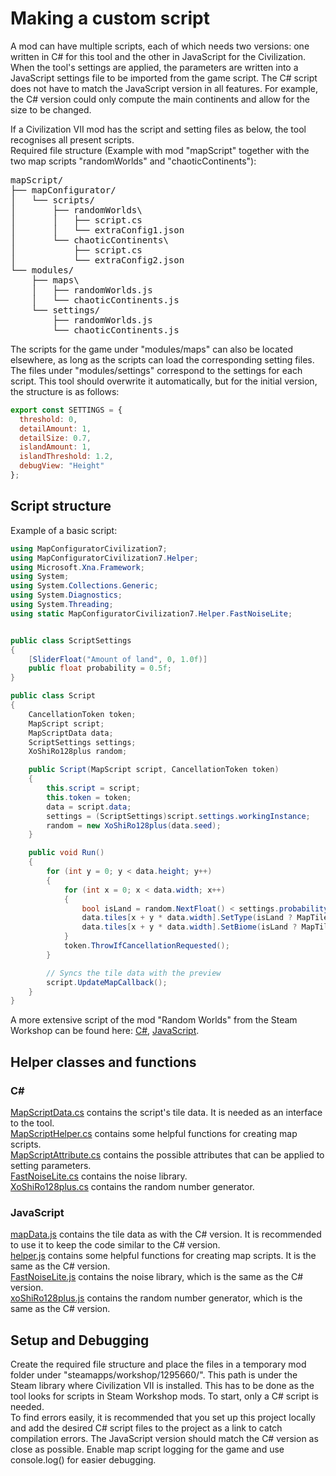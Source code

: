 # Making a custom script

A mod can have multiple scripts, each of which needs two versions: one written in C# for this tool and the other in JavaScript for the Civilization.
When the tool's settings are applied, the parameters are written into a JavaScript settings file to be imported from the game script.
The C# script does not have to match the JavaScript version in all features. For example, the C# version could only compute the main continents and allow for the size to be changed. 

If a Civilization VII mod has the script and setting files as below, the tool recognises all present scripts.  
Required file structure (Example with mod "mapScript" together with the two map scripts "randomWorlds" and "chaoticContinents"):

<pre>
mapScript/
├── mapConfigurator/
│   └── scripts/
│       ├── randomWorlds\
│       │   ├── script.cs
│       │   └── extraConfig1.json
│       └── chaoticContinents\
│           ├── script.cs
│           └── extraConfig2.json
└── modules/
    ├── maps\
    │   ├── randomWorlds.js
    │   └── chaoticContinents.js
    └── settings/
        ├── randomWorlds.js
        └── chaoticContinents.js
</pre>

The scripts for the game under "modules/maps" can also be located elsewhere, as long as the scripts can load the corresponding setting files.  
The files under "modules/settings" correspond to the settings for each script. This tool should overwrite it automatically, but for the initial version, the structure is as follows:  

```js
export const SETTINGS = {
  threshold: 0,
  detailAmount: 1,
  detailSize: 0.7,
  islandAmount: 1,
  islandThreshold: 1.2,
  debugView: "Height"
};
```
## Script structure
Example of a basic script:
```cs
using MapConfiguratorCivilization7;
using MapConfiguratorCivilization7.Helper;
using Microsoft.Xna.Framework;
using System;
using System.Collections.Generic;
using System.Diagnostics;
using System.Threading;
using static MapConfiguratorCivilization7.Helper.FastNoiseLite;


public class ScriptSettings
{
    [SliderFloat("Amount of land", 0, 1.0f)]
    public float probability = 0.5f;
}

public class Script
{
    CancellationToken token;
    MapScript script;
    MapScriptData data;
    ScriptSettings settings;
    XoShiRo128plus random;

    public Script(MapScript script, CancellationToken token)
    {
        this.script = script;
        this.token = token;
        data = script.data;
        settings = (ScriptSettings)script.settings.workingInstance;
        random = new XoShiRo128plus(data.seed);
    }

    public void Run()
    {
        for (int y = 0; y < data.height; y++)
        {
            for (int x = 0; x < data.width; x++)
            {
                bool isLand = random.NextFloat() < settings.probability;
                data.tiles[x + y * data.width].SetType(isLand ? MapTileType.Continent : MapTileType.Water);
                data.tiles[x + y * data.width].SetBiome(isLand ? MapTileBiome.Grassland : MapTileBiome.Ocean);
            }
            token.ThrowIfCancellationRequested();
        }

        // Syncs the tile data with the preview
        script.UpdateMapCallback();
    }
}
```
A more extensive script of the mod "Random Worlds" from the Steam Workshop can be found here: [C#](Examples/randomWorlds.cs), [JavaScript](Examples/randomWorlds.js).
## Helper classes and functions

### C#
[MapScriptData.cs](MapConfiguratorCivilization7/Map/Script/MapScriptData.cs) contains the script's tile data. It is needed as an interface to the tool.  
[MapScriptHelper.cs](MapConfiguratorCivilization7/Map/Script/MapScriptHelper.cs) contains some helpful functions for creating map scripts.  
[MapScriptAttribute.cs](MapConfiguratorCivilization7/Map/Script/MapScriptAttribute.cs) contains the possible attributes that can be applied to setting parameters.  
[FastNoiseLite.cs](MapConfiguratorCivilization7/Common/FastNoiseLite.cs) contains the noise library.  
[XoShiRo128plus.cs](MapConfiguratorCivilization7/Common/XoShiRo128plus.cs) contains the random number generator.

### JavaScript
[mapData.js](Examples/mapData.js) contains the tile data as with the C# version. It is recommended to use it to keep the code similar to the C# version.  
[helper.js](Examples/helper.js) contains some helpful functions for creating map scripts. It is the same as the C# version.  
[FastNoiseLite.js](Examples/FastNoiseLite.js) contains the noise library, which is the same as the C# version.  
[xoShiRo128plus.js](Examples/xoShiRo128plus.js) contains the random number generator, which is the same as the C# version.

## Setup and Debugging

Create the required file structure and place the files in a temporary mod folder under "steamapps/workshop/1295660/<anyID>". This path is under the Steam library where Civilization VII is installed.
This has to be done as the tool looks for scripts in Steam Workshop mods. To start, only a C# script is needed.  
To find errors easily, it is recommended that you set up this project locally and add the desired C# script files to the project as a link to catch compilation errors.
The JavaScript version should match the C# version as close as possible. Enable map script logging for the game and use console.log() for easier debugging.
